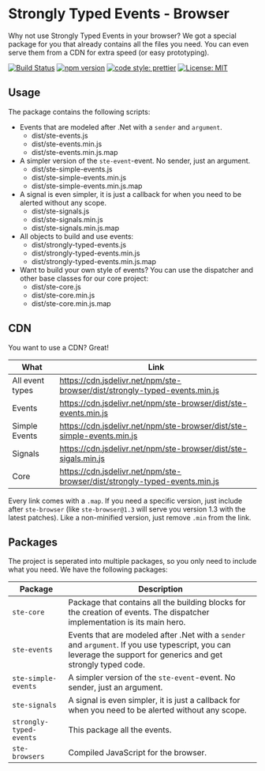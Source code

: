 # Strongly Typed Events - Browser
Why not use Strongly Typed Events in your browser? We got a special package for
you that already contains all the files you need. You can even serve them from
a CDN for extra speed (or easy prototyping).

[![Build Status](https://travis-ci.org/KeesCBakker/Strongly-Typed-Events-for-TypeScript.svg?branch=master)](https://travis-ci.org/KeesCBakker/Strongly-Typed-Events-for-TypeScript)
[![npm version](https://badge.fury.io/js/ste-browser.svg)](https://badge.fury.io/js/ste-core)
[![code style: prettier](https://img.shields.io/badge/code_style-prettier-ff69b4.svg)](https://github.com/prettier/prettier) [![License: MIT](https://img.shields.io/badge/License-MIT-yellow.svg)](https://opensource.org/licenses/MIT)

## Usage
The package contains the following scripts:

- Events that are modeled after .Net with a `sender` and `argument`. 
    - dist/ste-events.js
    - dist/ste-events.min.js
    - dist/ste-events.min.js.map<br/>
- A simpler version of the `ste-event`-event. No sender, just an argument.
    - dist/ste-simple-events.js
    - dist/ste-simple-events.min.js
    - dist/ste-simple-events.min.js.map<br/>
- A signal is even simpler, it is just a callback for when you need to be alerted without any scope.
    - dist/ste-signals.js
    - dist/ste-signals.min.js
    - dist/ste-signals.min.js.map<br/>
- All objects to build and use events:
    - dist/strongly-typed-events.js
    - dist/strongly-typed-events.min.js
    - dist/strongly-typed-events.min.js.map<br/>
- Want to build your own style of events? You can use the dispatcher and other base classes for our core project:
    - dist/ste-core.js
    - dist/ste-core.min.js
    - dist/ste-core.min.js.map

## CDN
You want to use a CDN? Great!

|What|Link|
|----|----|
|All event types|https://cdn.jsdelivr.net/npm/ste-browser/dist/strongly-typed-events.min.js|
|Events|https://cdn.jsdelivr.net/npm/ste-browser/dist/ste-events.min.js|
|Simple Events|https://cdn.jsdelivr.net/npm/ste-browser/dist/ste-simple-events.min.js|
|Signals|https://cdn.jsdelivr.net/npm/ste-browser/dist/ste-sigals.min.js|
|Core|https://cdn.jsdelivr.net/npm/ste-browser/dist/strongly-typed-events.min.js|

Every link comes with a `.map`. If you need a specific version, just include after
`ste-browser` (like `ste-browser@1.3` will serve you version 1.3 with the latest 
patches). Like a non-minified version, just remove `.min` from the link.

## Packages
The project is seperated into multiple packages, so you only need
to include what you need. We have the following packages:

|Package|Description|
|-------|-----------|
|`ste-core`|Package that contains all the building blocks for the creation of events. The dispatcher implementation is its main hero.|
|`ste-events`|Events that are modeled after .Net with a `sender` and `argument`. If you use typescript, you can leverage the support for generics and get strongly typed code.|
|`ste-simple-events`|A simpler version of the `ste-event`-event. No sender, just an argument.|
|`ste-signals`|A signal is even simpler, it is just a callback for when you need to be alerted without any scope.|
|`strongly-typed-events`|This package all the events.|
|`ste-browsers`|Compiled JavaScript for the browser.|